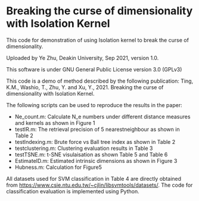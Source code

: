 # Breaking the curse of dimensionality with Isolation Kernel

This code for demonstration of using Isolation kernel to break the curse of dimensionality.

Uploaded by Ye Zhu, Deakin University, Sep 2021, version 1.0.

This software is under GNU General Public License version 3.0 (GPLv3)

This code is a demo of method described by the following publication: Ting, K.M., Washio, T., Zhu, Y. and Xu, Y., 2021. Breaking the curse of dimensionality with Isolation Kernel.

The following scripts can be used to reproduce the results in the paper:

- Ne_count.m: Calculate N_e numbers under different distance measures and kernels as shown in Figure 1
- testIR.m: The retrieval precision of 5 nearestneighbour as shown in Table 2
- testIndexing.m: Brute force vs Ball tree index as shown in Table 2
- testclustering.m: Clustering evaluation results in Table 3
- testTSNE.m: t-SNE visulaisation as shown Table 5 and Table 6
- EstimateID.m: Estimated intrinsic dimensions as shown in Figure 3
- Hubness.m: Calculation for Figure5



All datasets used for SVM classification in Table 4 are directly obtained from https://www.csie.ntu.edu.tw/~cjlin/libsvmtools/datasets/. The code for classification evaluation is implemented using Python. 
